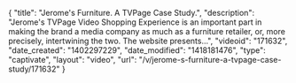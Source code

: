 {
    "title": "Jerome's Furniture. A TVPage Case Study.",
    "description": "Jerome's TVPage Video Shopping Experience is an important part in making the brand a media company as much as a furniture retailer, or, more precisely, intertwining the two. The website presents...",
    "videoid": "171632",
    "date_created": "1402297229",
    "date_modified": "1418181476",
    "type": "captivate",
    "layout": "video",
    "url": "\/v\/jerome-s-furniture-a-tvpage-case-study\/171632"
}